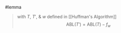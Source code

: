 #lemma 


>with $T$, $T'$, & $w$ defined in [[Huffman's Algorithm]] 
>$$\text{ABL}(T') = \text{ABL}(T) - f_w$$


